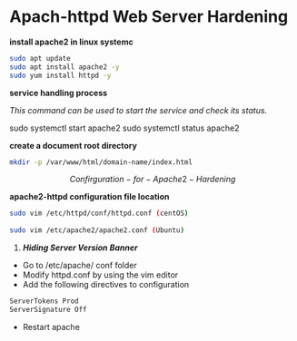 #  Apach-httpd Web Server Hardening

**install apache2 in linux systemc**

```bash
sudo apt update
sudo apt install apache2 -y
sudo yum install httpd -y
```

**service handling process**

_This command can be used to start the service and check its status._

sudo systemctl start apache2
sudo systemctl status apache2



**create a document root directory**

```bash
mkdir -p /var/www/html/domain-name/index.html
```



$$
Confirguration-for-Apache2-Hardening
$$

**apache2-httpd configuration file location**

```bash
sudo vim /etc/httpd/conf/httpd.conf (centOS)
    
sudo vim /etc/apache2/apache2.conf (Ubuntu)
```


1. **_Hiding Server Version Banner_**


* Go to /etc/apache/ conf folder
* Modify httpd.conf by using the vim editor
* Add the following directives to configuration

```bash  
ServerTokens Prod
ServerSignature Off
```

* Restart apache
